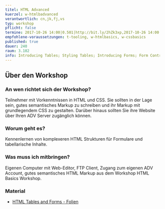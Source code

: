 ```yaml
---
titel: HTML Advanced
kuerzel: w-htmlbadvanced
verantwortlich: cn,jk,fj,vs
typ: workshop
pflicht: false
termine: 2017-10-26 14:00|0.501|http://bit.ly/2hZk3xp,2017-10-26 14:00|0.502|http://bit.ly/2yGCGhB,2017-11-02 09:00|0.501|http://bit.ly/2xXTZh7,2017-11-02 09:00|0.502|http://bit.ly/2xZJJF1
empfohlene-voraussetzungen: t-tooling, w-htmlbasics, w-cssbasics
published: true
dauer: 240
raum: 3.102
info: Introducing Tables; Styling Tables; Introducing Forms; Form Control Elements; Table and Form Accessibility; Microformats
---
```


## Über den Workshop

### An wen richtet sich der Workshop?
Teilnehmer mit Vorkenntnissen in HTML und CSS. Sie sollten in der Lage sein, gutes semantisches Markup zu schreiben und ihr Markup mit grundlegendem CSS zu gestalten. Darüber hinaus sollten Sie ihre Website über Ihren ADV Server zugänglich können.

### Worum geht es?
Kennenlernen von komplexeren HTML Strukturen für Formulare und tabellarische Inhalte.

### Was muss ich mitbringen?
Eigenen Computer mit Web-Editor, FTP Client, Zugang zum eigenen ADV Account, gutes semantisches HTML Markup aus dem Workshop HTML Basics Workshop.

### Material
- [HTML Tables and Forms - Folien](../../download/Chapter05-HTMLTablesAndForms.pdf)

